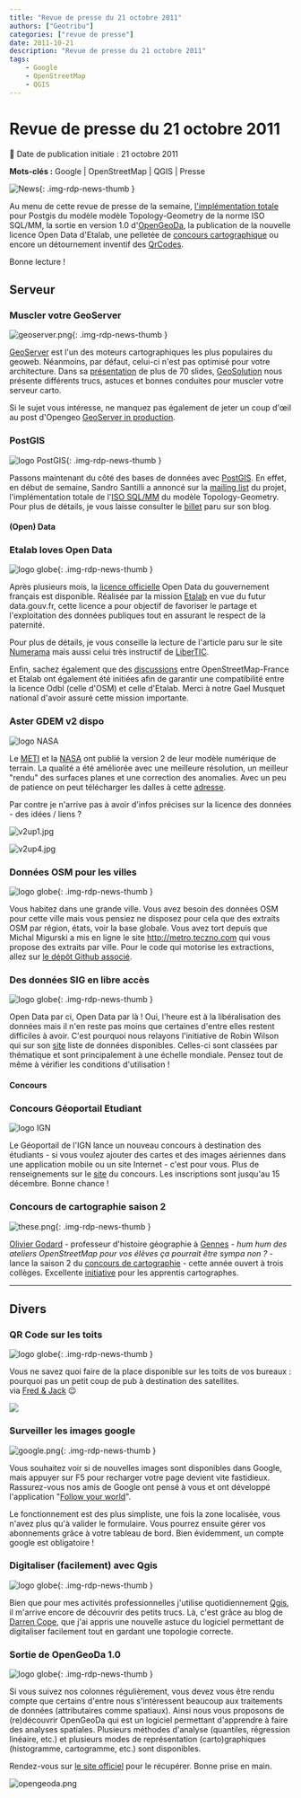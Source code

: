 ```yaml
---
title: "Revue de presse du 21 octobre 2011"
authors: ["Geotribu"]
categories: ["revue de presse"]
date: 2011-10-21
description: "Revue de presse du 21 octobre 2011"
tags:
    - Google
    - OpenStreetMap
    - QGIS
---
```


# Revue de presse du 21 octobre 2011

:calendar: Date de publication initiale : 21 octobre 2011

**Mots-clés :** Google | OpenStreetMap | QGIS | Presse

![News](https://cdn.geotribu.fr/img/internal/icons-rdp-news/news.png "Icône news générique"){: .img-rdp-news-thumb }

Au menu de cette revue de presse de la semaine, [l'implémentation totale](#news12) pour Postgis du modèle modèle Topology-Geometry de la norme ISO SQL/MM, la sortie en version 1.0 d'[OpenGeoDa](#news13), la publication de la nouvelle licence Open Data d'Etalab, une pelletée de [concours cartographique](#concours) ou encore un détournement inventif des [QrCodes](#news41).

Bonne lecture !

## Serveur

### Muscler votre GeoServer

![geoserver.png](https://cdn.geotribu.fr/img/logos-icones/logiciels_librairies/geoserver.png){: .img-rdp-news-thumb }

[GeoServer](http://geoserver.org/display/GEOS/Welcome) est l'un des moteurs cartographiques les plus populaires du geoweb. Néanmoins, par défaut, celui-ci n'est pas optimisé pour votre architecture. Dans sa [présentation](http://demo.geo-solutions.it/share/foss4g2011/gs_steroids_sgiannec_foss4g2011.pdf) de plus de 70 slides, [GeoSolution](http://www.geo-solutions.it/) nous présente différents trucs, astuces et bonnes conduites pour muscler votre serveur carto.

Si le sujet vous intéresse, ne manquez pas également de jeter un coup d'œil au post d'Opengeo [GeoServer in production](http://opengeo.org/publications/geoserver-production/).  

### PostGIS

![logo PostGIS](https://cdn.geotribu.fr/img/logos-icones/logiciels_librairies/postgis.png "PostGIS"){: .img-rdp-news-thumb }

Passons maintenant du côté des bases de données avec [PostGIS](http://postgis.refractions.net/). En effet, en début de semaine, Sandro Santilli a annoncé sur la [mailing list](http://permalink.gmane.org/gmane.comp.gis.postgis/28756) du projet, l'implémentation totale de l'[ISO SQL/MM](http://www.iso.org/iso/fr/catalogue_detail.htm?csnumber=53698) du modèle Topology-Geometry. Pour plus de détails, je vous laisse consulter le [billet](http://strk.keybit.net/blog/2011/10/14/postgis-topology-iso-sqlmm-complete/) paru sur son blog.

#### (Open) Data

### Etalab loves Open Data

![logo globe](https://cdn.geotribu.fr/img/internal/icons-rdp-news/world.png "Icône de globe"){: .img-rdp-news-thumb }

Après plusieurs mois, la [licence officielle](http://www.etalab.gouv.fr/article-etalab-publie-la-licence-ouverte-open-licence-86708897.html) Open Data du gouvernement français est disponible. Réalisée par la mission [Etalab](http://www.etalab.gouv.fr/) en vue du futur data.gouv.fr, cette licence a pour objectif de favoriser le partage et l'exploitation des données publiques tout en assurant le respect de la paternité.

Pour plus de détails, je vous conseille la lecture de l'article paru sur le site [Numerama](http://www.numerama.com/magazine/20231-open-data-etalab-devoile-une-licence-ouverte-pour-les-donnees-publiques.html) mais aussi celui très instructif de [LiberTIC](https://libertic.wordpress.com/2011/07/05/pourquoi-ny-a-t-il-pas-de-consensus-sur-une-licence-open-data-en-france/).

Enfin, sachez également que des [discussions](http://comments.gmane.org/gmane.comp.gis.openstreetmap.region.fr/34232) entre OpenStreetMap-France et Etalab ont également été initiées afin de garantir une compatibilité entre la licence Odbl (celle d'OSM) et celle d'Etalab. Merci à notre Gael Musquet national d'avoir assuré cette mission importante.

### Aster GDEM v2 dispo

![logo NASA](https://cdn.geotribu.fr/img/logos-icones/entreprises_association/nasa.png"NASA")

Le [METI](http://www.meti.go.jp/english/) et la [NASA](http://www.nasa.gov/) ont publié la version 2 de leur modèle numérique de terrain. La qualité a été améliorée avec une meilleure résolution, un meilleur "rendu" des surfaces planes et une correction des anomalies. Avec un peu de patience on peut télécharger les dalles à cette [adresse](http://www.gdem.aster.ersdac.or.jp/index.jsp).

Par contre je n'arrive pas à avoir d'infos précises sur la licence des données - des idées / liens ?

![v2up1.jpg](http://www.ersdac.or.jp/GDEM/E/image/v2up1.jpg)

![v2up4.jpg](http://www.ersdac.or.jp/GDEM/E/image/v2up4.jpg)

### Données OSM pour les villes

![logo globe](https://cdn.geotribu.fr/img/internal/icons-rdp-news/world.png "Icône de globe"){: .img-rdp-news-thumb }

Vous habitez dans une grande ville. Vous avez besoin des données OSM pour cette ville mais vous pensiez ne disposez pour cela que des extraits OSM par région, états, voir la base globale. Vous avez tort depuis que Michal Migurski a mis en ligne le site <http://metro.teczno.com> qui vous propose des extraits par ville. Pour le code qui motorise les extractions, allez sur [le dépôt Github associé](https://github.com/migurski/Extractotron/).

### Des données SIG en libre accès

![logo globe](https://cdn.geotribu.fr/img/internal/icons-rdp-news/world.png "Icône de globe"){: .img-rdp-news-thumb }

Open Data par ci, Open Data par là ! Oui, l'heure est à la libéralisation des données mais il n'en reste pas moins que certaines d'entre elles restent difficiles à avoir. C'est pourquoi nous relayons l'initiative de Robin Wilson qui sur son [site](http://freegisdata.rtwilson.com/) liste de données disponibles. Celles-ci sont classées par thématique et sont principalement à une échelle mondiale. Pensez tout de même à vérifier les conditions d'utilisation !

#### Concours

### Concours Géoportail Etudiant

![logo IGN](https://cdn.geotribu.fr/img/logos-icones/entreprises_association/ign.png "IGN")

Le Géoportail de l'IGN lance un nouveau concours à destination des étudiants - si vous voulez ajouter des cartes et des images aériennes dans une application mobile ou un site Internet - c'est pour vous. Plus de renseignements sur le [site](http://concours-api.ign.fr/etudiant/) du concours. Les inscriptions sont jusqu'au 15 décembre. Bonne chance !

### Concours de cartographie saison 2

![these.png](https://cdn.geotribu.fr/img/logos-icones/divers/these.png){: .img-rdp-news-thumb }

[Olivier Godard](http://hgplace.blogspot.com/) - professeur d'histoire géographie à [Gennes](http://goo.gl/h3pmV) - *hum hum des ateliers OpenStreetMap pour vos élèves ça pourrait être sympa non ?* - lance la saison 2 du [concours de cartographie](http://concourscarto.blogspot.com/) - cette année ouvert à trois collèges. Excellente [initiative](http://www.viadeo.com/hub/forums/detaildiscussion/?containerId=0021x5ptrw2kze19&action=messageDetail&messageId=0021j4gkwf6qgoxu&forumId=0021ri78trqxdxls) pour les apprentis cartographes.

----

## Divers

### QR Code sur les toits

![logo globe](https://cdn.geotribu.fr/img/internal/icons-rdp-news/world.png "Icône de globe"){: .img-rdp-news-thumb }

Vous ne savez quoi faire de la place disponible sur les toits de vos bureaux : pourquoi pas un petit coup de pub à destination des satellites.  
via [Fred & Jack](http://www.aestetype.com/) :wink:

![](http://didoune.fr/blog/wp-content/uploads/2011/10/qr-code-google-map.jpg)

### Surveiller les images google

![google.png](https://cdn.geotribu.fr/img/logos-icones/entreprises_association/google/google.webp){: .img-rdp-news-thumb }

Vous souhaitez voir si de nouvelles images sont disponibles dans Google, mais appuyer sur F5 pour recharger votre page devient vite fastidieux. Rassurez-vous nos amis de Google ont pensé à vous et ont développé l'application "[Follow your world](http://google-latlong.blogspot.com/2011/10/follow-your-world-now-in-43-more.html)".

Le fonctionnement est des plus simpliste, une fois la zone localisée, vous n'avez plus qu'à valider le formulaire. Vous pourrez ensuite gérer vos abonnements grâce à votre tableau de bord. Bien évidemment, un compte google est obligatoire !

### Digitaliser (facilement) avec Qgis

![logo globe](https://cdn.geotribu.fr/img/internal/icons-rdp-news/world.png "Icône de globe"){: .img-rdp-news-thumb }

Bien que pour mes activités professionnelles j'utilise quotidiennement [Qgis](https://www.qgis.org/), il m'arrive encore de découvrir des petits trucs. Là, c'est grâce au blog de [Darren Cope](http://darrencope.com/2011/10/19/qgis-topological-editing/), que j'ai appris une nouvelle astuce du logiciel permettant de digitaliser facilement tout en gardant une topologie correcte.

### Sortie de OpenGeoDa 1.0

![logo globe](https://cdn.geotribu.fr/img/internal/icons-rdp-news/world.png "Icône de globe"){: .img-rdp-news-thumb }

Si vous suivez nos colonnes régulièrement, vous devez vous être rendu compte que certains d'entre nous s'intéressent beaucoup aux traitements de données (attributaires comme spatiaux). Ainsi nous vous proposons de (re)découvrir OpenGeoDa qui est un logiciel permettant d'apprendre à faire des analyses spatiales. Plusieurs méthodes d'analyse (quantiles, régression linéaire, etc.) et plusieurs modes de représentation (carto)graphiques (histogramme, cartogramme, etc.) sont disponibles.

Rendez-vous sur [le site officiel](http://geodacenter.asu.edu/software/downloads) pour le récupérer. Bonne prise en main.

![opengeoda.png](http://geotribu.net/sites/default/files/Tuto/img/Blog/divers/opengeoda.png)
